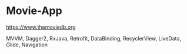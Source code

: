 # Movie-App


https://www.themoviedb.org

MVVM, Dagger2, RxJava, Retrofit, DataBinding, RecyclerView, LiveData, Glide, Navigation
